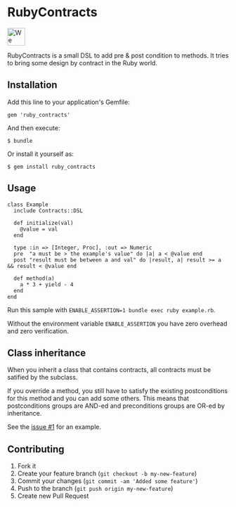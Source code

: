 # RubyContracts

<a href="http://twitter.com/nicoolas25"><img src="http://www.pairprogramwith.me/assets/badge.svg" style="height:40px" title="We can pair on this!" /></a>

RubyContracts is a small DSL to add pre & post condition to methods. It tries to bring some design by contract in the Ruby world.

## Installation

Add this line to your application's Gemfile:

    gem 'ruby_contracts'

And then execute:

    $ bundle

Or install it yourself as:

    $ gem install ruby_contracts

## Usage

    class Example
      include Contracts::DSL
      
      def initialize(val)
        @value = val
      end
      
      type :in => [Integer, Proc], :out => Numeric
      pre  "a must be > the example's value" do |a| a < @value end
      post "result must be between a and val" do |result, a| result >= a && result < @value end
      
      def method(a)
        a * 3 + yield - 4
      end
    end

Run this sample with `ENABLE_ASSERTION=1 bundle exec ruby example.rb`.

Without the environment variable `ENABLE_ASSERTION` you have zero overhead and zero verification.

## Class inheritance

When you inherit a class that contains contracts, all contracts must be satified by the subclass.

If you override a method, you still have to satisfy the existing postconditions for this method and you can add some others.
This means that postconditions groups are AND-ed and preconditions groups are OR-ed by inheritance.

See the [issue #1](https://github.com/nicoolas25/ruby_contracts/issues/1) for an example.

## Contributing

1. Fork it
2. Create your feature branch (`git checkout -b my-new-feature`)
3. Commit your changes (`git commit -am 'Added some feature'`)
4. Push to the branch (`git push origin my-new-feature`)
5. Create new Pull Request
